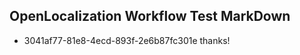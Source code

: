 ## OpenLocalization Workflow Test MarkDown
* 3041af77-81e8-4ecd-893f-2e6b87fc301e thanks!

<!--HONumber=Aug16_HO3-->


